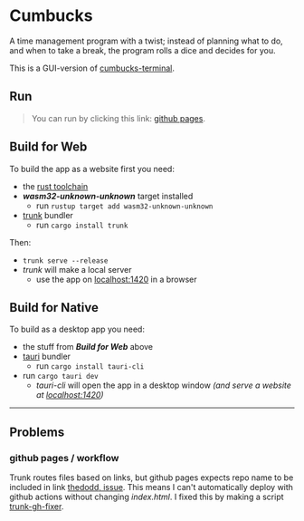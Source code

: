 # Cumbucks

A time management program with a twist; instead of planning what to do, and when to take a break, the program rolls a dice and decides for you. 

This is a GUI-version of [cumbucks-terminal](https://github.com/askeladd123/time-for-socks-terminal).

## Run
> You can run by clicking this link: [github pages](https://askeladd123.github.io/cumbucks/).

## Build for Web
To build the app as a website first you need:
- the [rust toolchain](https://www.rust-lang.org/tools/install)
- ***wasm32-unknown-unknown*** target installed
  - run `rustup target add wasm32-unknown-unknown`
- [trunk](https://crates.io/crates/trunk) bundler
  - run `cargo install trunk`

Then:
- `trunk serve --release`
- *trunk* will make a local server
  - use the app on [localhost:1420]() in a browser

## Build for Native
To build as a desktop app you need:
- the stuff from ***Build for Web*** above
- [tauri](https://tauri.app/v1/guides/getting-started/setup/html-css-js) bundler
  - run `cargo install tauri-cli`
- run `cargo tauri dev`
  - *tauri-cli* will open the app in a desktop window *(and serve a website at [localhost:1420]())*
---

## Problems
### github pages / workflow
Trunk routes files based on links, but github pages expects repo name to be included in link [thedodd, issue](https://github.com/thedodd/trunk/issues/268). This means I can't automatically deploy with github actions without changing *index.html*. I fixed this by making a script [trunk-gh-fixer](/trunk-gh-fixer.py).
